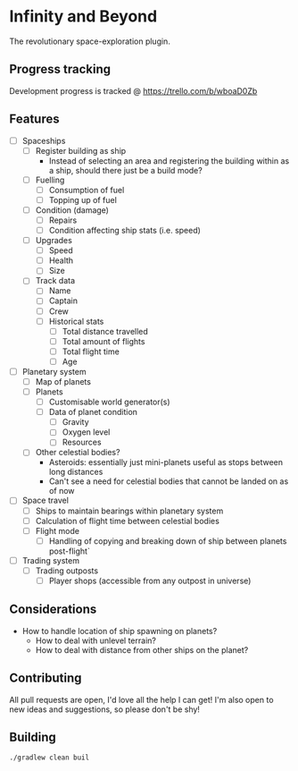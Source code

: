# Infinity and Beyond
The revolutionary space-exploration plugin.

## Progress tracking
Development progress is tracked @ https://trello.com/b/wboaD0Zb

## Features
- [ ] Spaceships
  - [ ] Register building as ship
    - Instead of selecting an area and registering the building within as a ship, should there just be a build mode?
  - [ ] Fuelling
    - [ ] Consumption of fuel
    - [ ] Topping up of fuel
  - [ ] Condition (damage)
    - [ ] Repairs
    - [ ] Condition affecting ship stats (i.e. speed)
  - [ ] Upgrades
    - [ ] Speed
    - [ ] Health
    - [ ] Size
  - [ ] Track data
    - [ ] Name
    - [ ] Captain
    - [ ] Crew
    - [ ] Historical stats
      - [ ] Total distance travelled
      - [ ] Total amount of flights
      - [ ] Total flight time
      - [ ] Age
- [ ] Planetary system
  - [ ] Map of planets
  - [ ] Planets
    - [ ] Customisable world generator(s)
    - [ ] Data of planet condition
      - [ ] Gravity
      - [ ] Oxygen level
      - [ ] Resources
  - [ ] Other celestial bodies?
    - Asteroids: essentially just mini-planets useful as stops between long distances
    - Can't see a need for celestial bodies that cannot be landed on as of now
- [ ] Space travel
  - [ ] Ships to maintain bearings within planetary system
  - [ ] Calculation of flight time between celestial bodies
  - [ ] Flight mode
    - [ ] Handling of copying and breaking down of ship between planets post-flight`
- [ ] Trading system
  - [ ] Trading outposts
    - [ ] Player shops (accessible from any outpost in universe)

## Considerations
- How to handle location of ship spawning on planets?
  - How to deal with unlevel terrain?
  - How to deal with distance from other ships on the planet?

## Contributing
All pull requests are open, I'd love all the help I can get! I'm also open to new ideas and suggestions,
so please don't be shy!

## Building
```
./gradlew clean buil
```